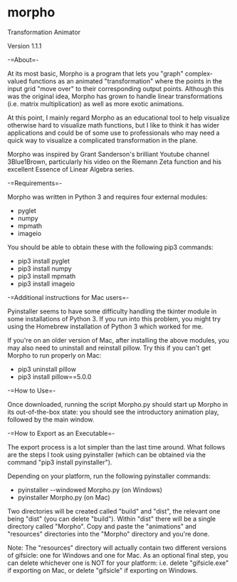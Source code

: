 # morpho
Transformation Animator

Version 1.1.1

-=About=-

At its most basic, Morpho is a program that lets you "graph" complex-valued functions as an animated "transformation" where the points in the input grid "move over" to their corresponding output points. Although this was the original idea, Morpho has grown to handle linear transformations (i.e. matrix multiplication) as well as more exotic animations.

At this point, I mainly regard Morpho as an educational tool to help visualize otherwise hard to visualize math functions, but I like to think it has wider applications and could be of some use to professionals who may need a quick way to visualize a complicated transformation in the plane.

Morpho was inspired by Grant Sanderson's brilliant Youtube channel 3Blue1Brown, particularly his video on the Riemann Zeta function and his excellent Essence of Linear Algebra series.

-=Requirements=-

Morpho was written in Python 3 and requires four external modules:
- pyglet
- numpy
- mpmath
- imageio

You should be able to obtain these with the following pip3 commands:

- pip3 install pyglet
- pip3 install numpy
- pip3 install mpmath
- pip3 install imageio

-=Additional instructions for Mac users=-

Pyinstaller seems to have some difficulty handling the tkinter module in some installations of Python 3. If you run into this problem, you might try using the Homebrew installation of Python 3 which worked for me.

If you're on an older version of Mac, after installing the above modules, you may also need to uninstall and reinstall pillow. Try this if you can't get Morpho to run properly on Mac:
- pip3 uninstall pillow
- pip3 install pillow==5.0.0

-=How to Use=-

Once downloaded, running the script Morpho.py should start up Morpho in its out-of-the-box state: you should see the introductory animation play, followed by the main window.

-=How to Export as an Executable=-

The export process is a lot simpler than the last time around. What follows are the steps I took using pyinstaller (which can be obtained via the command "pip3 install pyinstaller").

Depending on your platform, run the following pyinstaller commands:

- pyinstaller --windowed Morpho.py (on Windows)
- pyinstaller Morpho.py (on Mac)

Two directories will be created called "build" and "dist", the relevant one being "dist" (you can delete "build"). Within "dist" there will be a single directory called "Morpho". Copy and paste the "animations" and "resources" directories into the "Morpho" directory and you're done.

Note: The "resources" directory will actually contain two different versions of gifsicle: one for Windows and one for Mac. As an optional final step, you can delete whichever one is NOT for your platform: i.e. delete "gifsicle.exe" if exporting on Mac, or delete "gifsicle" if exporting on Windows.
